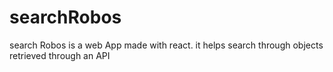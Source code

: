 # searchRobos
search Robos is a web App made with react. it helps search through objects retrieved through an API
